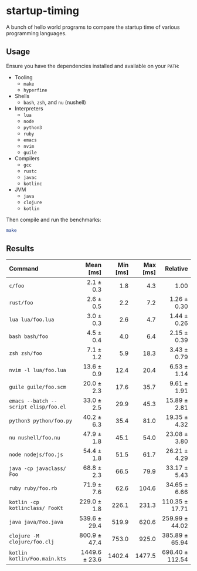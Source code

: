 startup-timing
==============

A bunch of hello world programs to compare the startup time of various programming languages.

Usage
-----

Ensure you have the dependencies installed and available on your `PATH`:

- Tooling
  - `make`
  - `hyperfine`
- Shells
    - `bash`, `zsh`, and `nu` (nushell)
- Interpreters
  - `lua`
  - `node`
  - `python3`
  - `ruby`
  - `emacs`
  - `nvim`
  - `guile`
- Compilers
  - `gcc`
  - `rustc`
  - `javac`
  - `kotlinc`
- JVM
  - `java`
  - `clojure`
  - `kotlin`

Then compile and run the benchmarks:

```bash
make
```

Results
-------

| Command | Mean [ms] | Min [ms] | Max [ms] | Relative |
|:---|---:|---:|---:|---:|
| `c/foo` | 2.1 ± 0.3 | 1.8 | 4.3 | 1.00 |
| `rust/foo` | 2.6 ± 0.5 | 2.2 | 7.2 | 1.26 ± 0.30 |
| `lua lua/foo.lua` | 3.0 ± 0.3 | 2.6 | 4.7 | 1.44 ± 0.26 |
| `bash bash/foo` | 4.5 ± 0.4 | 4.0 | 6.4 | 2.15 ± 0.39 |
| `zsh zsh/foo` | 7.1 ± 1.2 | 5.9 | 18.3 | 3.43 ± 0.79 |
| `nvim -l lua/foo.lua` | 13.6 ± 0.9 | 12.4 | 20.4 | 6.53 ± 1.14 |
| `guile guile/foo.scm` | 20.0 ± 2.3 | 17.6 | 35.7 | 9.61 ± 1.91 |
| `emacs --batch --script elisp/foo.el` | 33.0 ± 2.5 | 29.9 | 45.3 | 15.89 ± 2.81 |
| `python3 python/foo.py` | 40.2 ± 6.3 | 35.4 | 81.0 | 19.35 ± 4.32 |
| `nu nushell/foo.nu` | 47.9 ± 1.8 | 45.1 | 54.0 | 23.08 ± 3.80 |
| `node nodejs/foo.js` | 54.4 ± 1.8 | 51.5 | 61.7 | 26.21 ± 4.29 |
| `java -cp javaclass/ Foo` | 68.8 ± 2.3 | 66.5 | 79.9 | 33.17 ± 5.43 |
| `ruby ruby/foo.rb` | 71.9 ± 7.6 | 62.6 | 104.6 | 34.65 ± 6.66 |
| `kotlin -cp kotlinclass/ FooKt` | 229.0 ± 1.8 | 226.1 | 231.3 | 110.35 ± 17.71 |
| `java java/Foo.java` | 539.6 ± 29.4 | 519.9 | 620.6 | 259.99 ± 44.02 |
| `clojure -M clojure/foo.clj` | 800.9 ± 47.4 | 753.0 | 925.0 | 385.89 ± 65.94 |
| `kotlin kotlin/Foo.main.kts` | 1449.6 ± 23.6 | 1402.4 | 1477.5 | 698.40 ± 112.54 |
